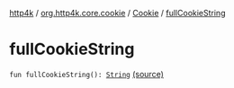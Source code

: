 [http4k](../../index.md) / [org.http4k.core.cookie](../index.md) / [Cookie](index.md) / [fullCookieString](./full-cookie-string.md)

# fullCookieString

`fun fullCookieString(): `[`String`](https://kotlinlang.org/api/latest/jvm/stdlib/kotlin/-string/index.html) [(source)](https://github.com/http4k/http4k/blob/master/http4k-core/src/main/kotlin/org/http4k/core/cookie/Cookie.kt#L91)